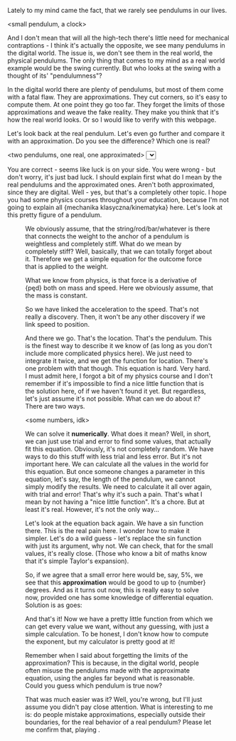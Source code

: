 Lately to my mind came the fact, that we rarely see pendulums in our lives.

<small pendulum, a clock>

And I don't mean that will all the high-tech there's little need for mechanical contraptions - I think it's actually the opposite, we see many pendulums in the digital world. The issue is, we don't see them in the real world, the physical pendulums. The only thing that comes to my mind as a real world example would be the swing currently. But who looks at the swing with a thought of its' "pendulumness"?

<swing with a child as a pendulum>

In the digital world there are plenty of pendulums, but most of them come with a fatal flaw. They are approximations. They cut corners, so it's easy to compute them. At one point they go too far. They forget the limits of those approximations and weave the fake reality. They make you think that it's how the real world looks. Or so I would like to verify with this webpage.

<approximation within its limits>

Let's look back at the real pendulum. Let's even go further and compare it with an approximation. Do you see the difference? Which one is real?

<two pendulums, one real, one approximated>
<select which one is real>

You are correct - seems like luck is on your side.
You were wrong - but don't worry, it's just bad luck.
I should explain first what do I mean by the real pendulums and the approximated ones. Aren't both approximated, since they are digital. Well - yes, but that's a completely other topic. I hope you had some physics courses throughout your education, because I'm not going to explain all {mechanika klasyczna/kinematyka} here. Let's look at this pretty figure of a pendulum.

<figure of a pendulum, the forces are marked, there are some variables - would be really cool, if it all were moving>

We obviously assume, that the string/rod/bar/whatever is there that connects the weight to the anchor of a pendulum is weightless and completely stiff. What do we mean by completely stiff? Well, basically, that we can totally forget about it. Therefore we get a simple equation for the outcome force that is applied to the weight.

<an equation for force>

What we know from physics, is that force is a derivative of {pęd} both on mass and speed. Here we obviously assume, that the mass is constant.

<an equation for force with derivatives>

So we have linked the acceleration to the speed. That's not really a discovery. Then, it won't be any other discovery if we link speed to position.

<en equation for force with second derivative to get location>

And there we go. That's the location. That's the pendulum. This is the finest way to describe it we know of (as long as you don't include more complicated physics here). We just need to integrate it twice, and we get the function for location. There's one problem with that though. This equation is hard. Very hard. I must admit here, I forgot a bit of my physics course and I don't remember if it's impossible to find a nice little function that is the solution here, of if we haven't found it yet. But regardless, let's just assume it's not possible. What can we do about it? There are two ways.

<some numbers, idk>

We can solve it **numerically**. What does it mean? Well, in short, we can just use trial and error to find some values, that actually fit this equation. Obviously, it's not completely random. We have ways to do this stuff with less trial and less error. But it's not important here. We can calculate all the values in the world for this equation. But once someone changes a parameter in this equation, let's say, the length of the pendulum, we cannot simply modify the results. We need to calculate it all over again, with trial and error! That's why it's such a pain. That's what I mean by not having a "nice little function". It's a chore. But at least it's real. However, it's not the only way...

<idk how to represent approximation here>

Let's look at the equation back again. We have a sin function there. This is the real pain here. I wonder how to make it simpler. Let's do a wild guess - let's replace the sin function with just its argument, why not. We can check, that for the small values, it's really close. (Those who know a bit of maths know that it's simple Taylor's expansion).

<table comparing sinx and x>

So, if we agree that a small error here would be, say, 5%, we see that this **approximation** would be good to up to {number} degrees. And as it turns out now, this is really easy to solve now, provided one has some knowledge of differential equation. Solution is as goes:

<solution>

And that's it! Now we have a pretty little function from which we can get every value we want, without any guessing, with just a simple calculation. To be honest, I don't know how to compute the exponent, but my calculator is pretty good at it!

<calculator>

Remember when I said about forgetting the limits of the approximation? This is because, in the digital world, people often misuse the pendulums made with the approximate equation, using the angles far beyond what is reasonable. Could you guess which pendulum is true now?

<two pendulums on a big angle>
<choose which is right>

That was much easier was it?
Well, you're wrong, but I'll just assume you didn't pay close attention.
What is interesting to me is: do people mistake approximations, especially outside their boundaries, for the real behavior of a real pendulum? Please let me confirm that, playing <the game>.
